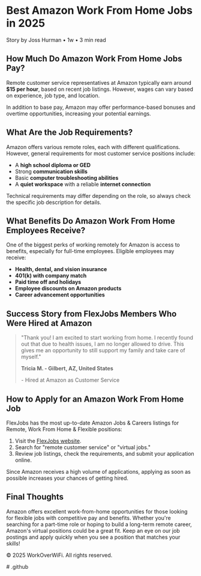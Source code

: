  <!DOCTYPE html>
 <html lang="en">
  <body>
    <h1>Best Amazon Work From Home Jobs in 2025</h1>
    <meta name="description" content="Discover the best Amazon Work From Home, part time work from jobs, work from home jobs no experience, and work from home part time jobs, in 2025.">
   <section> Story by Joss Hurman • 1w • 3 min read
   </section>
   <section>
        <h2>How Much Do Amazon Work From Home Jobs Pay?</h2>
        <p>Remote customer service representatives at Amazon typically earn around <strong>$15 per hour</strong>, based on recent job listings. However, wages can vary based on experience, job type, and location.</p>
        <p>In addition to base pay, Amazon may offer performance-based bonuses and overtime opportunities, increasing your potential earnings.</p>
    </section>
    
   <section>
        <h2>What Are the Job Requirements?</h2>
        <p>Amazon offers various remote roles, each with different qualifications. However, general requirements for most customer service positions include:</p>
        <ul>
            <li>A <strong>high school diploma or GED</strong></li>
            <li>Strong <strong>communication skills</strong></li>
            <li>Basic <strong>computer troubleshooting abilities</strong></li>
            <li>A <strong>quiet workspace</strong> with a reliable <strong>internet connection</strong></li>
        </ul>
        <p>Technical requirements may differ depending on the role, so always check the specific job description for details.</p>
    </section>
    
   <section>
        <h2>What Benefits Do Amazon Work From Home Employees Receive?</h2>
        <p>One of the biggest perks of working remotely for Amazon is access to benefits, especially for full-time employees. Eligible employees may receive:</p>
        <ul>
            <li><strong>Health, dental, and vision insurance</strong></li>
            <li><strong>401(k) with company match</strong></li>
            <li><strong>Paid time off and holidays</strong></li>
            <li><strong>Employee discounts on Amazon products</strong></li>
            <li><strong>Career advancement opportunities</strong></li>
        </ul>
    </section>
    
   <section>
        <h2>Success Story from FlexJobs Members Who Were Hired at Amazon</h2>
        <blockquote>
            <p>"Thank you! I am excited to start working from home. I recently found out that due to health issues, I am no longer allowed to drive. This gives me an opportunity to still support my family and take care of myself."</p>
            <p><strong>Tricia M. - Gilbert, AZ, United States</strong></p>
            <p>- Hired at Amazon as Customer Service</p>
        </blockquote>
    </section>
    
   <section>
        <h2>How to Apply for an Amazon Work From Home Job</h2>
        <p>FlexJobs has the most up-to-date Amazon Jobs & Careers listings for Remote, Work From Home & Flexible positions:</p>
        <ol>
            <li>Visit the <a href="https://www.workoverwifi.com/recommends/flexjobs/">FlexJobs website</a>.</li>
            <li>Search for "remote customer service" or "virtual jobs."</li>
            <li>Review job listings, check the requirements, and submit your application online.</li>
        </ol>
        <p>Since Amazon receives a high volume of applications, applying as soon as possible increases your chances of getting hired.</p>
    </section>
    
   <section>
        <h2>Final Thoughts</h2>
        <p>Amazon offers excellent work-from-home opportunities for those looking for flexible jobs with competitive pay and benefits. Whether you're searching for a part-time role or hoping to build a long-term remote career, Amazon's virtual positions could be a great fit. Keep an eye on our job postings and apply quickly when you see a position that matches your skills!</p>
    </section>
</main>
<footer>
    <p>&copy; 2025 WorkOverWiFi. All rights reserved.</p>
</footer>
# .github
